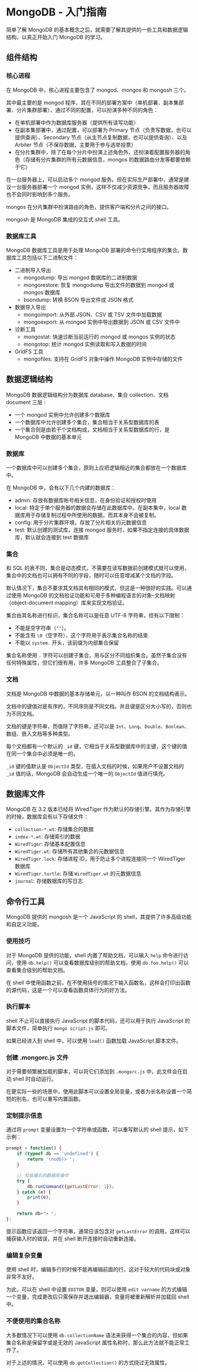 # MongoDB - 入门指南


简单了解 MongoDB 的基本概念之后，就需要了解其提供的一些工具和数据逻辑结构，以真正开始入门 MongoDB 的学习。

<!--more-->

## 组件结构

### 核心进程

在 MongoDB 中，核心进程主要包含了 mongod、mongos 和 mongosh 三个。

其中最主要的是 mongod 程序，其在不同的部署方案中（单机部署、副本集部署、分片集群部署），通过不同的配置，可以扮演多种不同的角色：

- 在单机部署中作为数据库服务器（提供所有读写功能）
- 在副本集部署中，通过配置，可以部署为 Primary 节点（负责写数据，也可以提供查询）、Secondary 节点（从主节点复制数据，也可以提供查询）、以及 Arbiter 节点（不保存数据，主要用于参与选举投票）
- 在分片集群中，除了在每个分片中扮演上述角色外，还扮演着配置服务器的角色（存储有分片集群的所有元数据信息，mongos 的数据路由分发等都要依赖于它）

在一台服务器上，可以启动多个 mongod 服务。但在实际生产部署中，通常是建议一台服务器部署一个 mongod 实例，这样不仅减少资源竞争，而且服务器故障也不会同时影响到多个服务。

mongos 在分片集群中扮演路由的角色，提供客户端和分片之间的接口。

mongosh 是 MongoDB 集成的交互式 shell 工具。

### 数据库工具

MongoDB 数据库工具是用于处理 MongoDB 部署的命令行实用程序的集合。数据库工具包括以下二进制文件：

- 二进制导入导出
  - mongodump: 导出 mongod 数据库的二进制数据
  - mongorestore: 恢复 mongodump 导出文件的数据到 mongod 或 mongos 数据库
  - bsondump: 转换 BSON 导出文件成 JSON 格式
- 数据导入导出
  - mongoimport: 从外部 JSON、CSV 或 TSV 文件中加载数据
  - mongoexport: 从 mongod 实例中导出数据到 JSON 或 CSV 文件中
- 诊断工具
  - mongostat: 快速诊断当前运行的 mongod 或 mongos 实例的状态
  - mongotop: 统计 mongod 实例读取和写入数据的时间
- GridFS 工具
  - mongofiles: 支持在 GridFS 对象中操作 MongoDB 实例中存储的文件

## 数据逻辑结构

MongoDB 数据逻辑结构分为数据库 database、集合 collection、文档 document 三层 :

- 一个 mongod 实例中允许创建多个数据库
- 一个数据库中允许创建多个集合，集合相当于关系型数据库的表
- 一个集合则是由若干个文档构成，文档相当于关系型数据库的行，是 MongoDB 中数据的基本单元

### 数据库

一个数据库中可以创建多个集合，原则上应把逻辑相近的集合都放在一个数据库中。

在 MongoDB 中，会有以下几个内建的数据库：

- admin: 存放有数据库帐号相关信息，在身份验证和授权时使用
- local: 特定于单个服务器的数据会存储在此数据库中。在副本集中，local 数据库用于存储复制过程中所使用的数据，而其本身不会被复制。
- config: 用于分片集群环境，存放了分片相关的元数据信息
- test: 默认创建的测试库，连接 mongod 服务时，如果不指定连接的具体数据库，默认就会连接到 test 数据库

### 集合

和 SQL 的表不同，集合是动态模式，不需要在读写数据前创建模式就可以使用，集合中的文档也可以拥有不同的字段，随时可以任意增减某个文档的字段。

默认情况下，集合不要求其文档具有相同的模式，但这是一种很好的实践。可以通过使用 MongoDB 的文档验证功能和可用于多种编程语言的对象–文档映射（object-document mapping）库来实现文档验证。

集合由其名称进行标识，集合名称可以是任意 UTF-8 字符串，但有以下限制：

- 不能是空字符串（`""`）。
- 不能含有 `\0`（空字符），这个字符用于表示集合名称的结束
- 不能以 `system.` 开头，该前缀为内部集合保留

集合名称使用 `.` 字符可以创建子集合，用与区分不同组织集合。虽然子集合没有任何特殊属性，但它们很有用，许多 MongoDB 工具整合了子集合。

### 文档

文档是 MongoDB 中数据的基本存储单元，以一种叫作 BSON 的文档结构表示。

文档中的键值对是有序的，不同序则是不同文档。并且键是区分大小写的，否则也为不同文档。

文档的键是字符串，而值除了字符串，还可以是 `Int`、`Long`、`Double`、`Boolean`、数组、嵌入文档等多种类型。

每个文档都有一个默认的 `_id` 键，它相当于关系型数据库中的主键，这个键的值在同一个集合中必须是唯一的。

`_id` 键的值默认是 `ObjectId` 类型，在插入文档的时候，如果用户不设置文档的 `_id` 值的话，MongoDB 会自动生成一个唯一的 `ObjectId` 值进行填充。

## 数据库文件

MongoDB 在 3.2 版本已经将 WiredTiger 作为默认的存储引擎。其作为存储引擎的时候，数据库会有以下存储文件：

- `collection-*.wt`: 存储集合的数据
- `index-*.wt`: 存储索引的数据
- `WiredTiger`: 存储基本配置信息
- `WiredTiger.wt`: 存储所有其他集合的元数据信息
- `WiredTiger.lock`: 存储进程 ID，用于防止多个进程连接同一个 WiredTiger 数据库
- `WiredTiger.turtle`: 存储 `WiredTiger.wt` 的元数据信息
- `journal`: 存储数据库的写日志

## 命令行工具

MongoDB 提供的 mongosh 是一个 JavaScript 的 shell，其提供了许多高级功能和自定义功能。

### 使用技巧

对于 MongoDB 提供的功能，shell 内置了帮助文档，可以输入 `help` 命令进行访问，使用 `db.help()` 可以查看数据库级别的帮助文档，使用 `db.foo.help()` 可以查看集合级别的帮助文档。

在 shell 中使用函数之前，在不使用括号的情况下输入函数名，这样会打印出函数的源代码，这是一个可以查看函数具体行为的好方法。

### 执行脚本

shell 不止可以直接执行 JavaScript 的脚本代码，还可以用于执行 JavaScript 的脚本文件，简单执行 `mongo script.js` 即可。

如果已经进入到 shell 中，可以使用 `load()` 函数加载 JavaScript 脚本文件。

### 创建 .mongorc.js 文件

对于需要频繁被加载的脚本，可以将它们添加到 `.mongorc.js` 中，此文件会在启动 shell 时自动运行。

在更实际一些的场景中，使用此脚本可以设置全局变量，或者为长名称设置一个简短的别名，也可以重写内置函数。

### 定制提示信息

通过将 `prompt` 变量设置为一个字符串或函数，可以重写默认的 shell 提示，如下示例：

```javascript
prompt = function() {
    if (typeof db == 'undefined') {
        return '(nodb)> ';
    }

    // 检查最后的数据库操作
    try {
        db.runCommand({getLastError: 1});
    } catch (e) {
        print(e);
    }

    return db+"> ";
};
```

提示函数应该返回一个字符串，通常应该包含对 `getLastError` 的调用，这样可以捕获输入时的错误，并在 shell 断开连接时自动重新连接。

### 编辑复杂变量

使用 shell 时，编辑多行的时候不能再编辑前面的行，这对于较大的代码块或对象非常不友好。

为此，可以在 shell 中设置 `EDITOR` 变量，则可以使用 `edit varname` 的方式编辑一个变量，完成更改后只需保存并退出编辑器，变量将被重新解析并加载回 shell 中。

### 不便使用的集合名称

大多数情况下可以使用 `db.collectionName` 语法来获得一个集合的内容，但如果集合名称是保留字或是无效的 JavaScript 属性名称时，那么此方法就不能正常工作了。

对于上述的情况，可以使用 `db.getCollection()` 的方式绕过无效属性。

